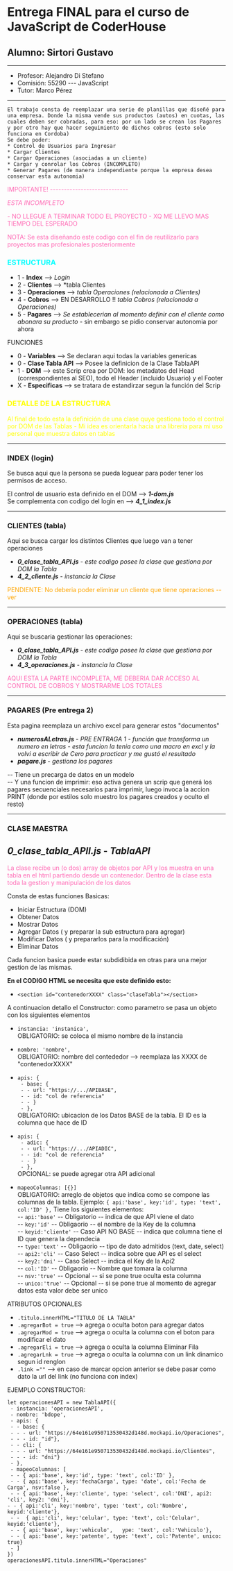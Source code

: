 # Entrega FINAL para el curso de JavaScript de CoderHouse
## Alumno: Sirtori Gustavo

---

* Profesor: Alejandro Di Stefano
* Comisión: 55290 --- JavaScript
* Tutor: Marco Pérez

---
```ssh
El trabajo consta de reemplazar una serie de planillas que diseñé para una empresa. Donde la misma vende sus productos (autos) en cuotas, las cuales deben ser cobradas, para eso: por un lado se crean los Pagares y por otro hay que hacer seguimiento de dichos cobros (esto solo funciona en Cordoba)
Se debe poder:
* Control de Usuarios para Ingresar
* Cargar Clientes
* Cargar Operaciones (asociadas a un cliente)
* Cargar y conrolar los Cobros (INCOMPLETO)
* Generar Pagares (de manera independiente porque la empresa desea conservar esta autonomia)
```
<p style="color: hotpink">IMPORTANTE! ----------------------------

<p style="color: hotpink"> <em>ESTA INCOMPLETO</em>
<p style="color: hotpink"> - NO LLEGUE A TERMINAR TODO EL PROYECTO - XQ ME LLEVO MAS TIEMPO DEL ESPERADO

<p style="color: hotpink"> NOTA: Se esta diseñando este codigo con el fin de reutilizarlo para proyectos mas profesionales posteriormente

### <p style="color: cyan"> ESTRUCTURA

- 1 - **Index** --> *Login*
- 2 - **Clientes** --> *tabla Clientes
- 3 - **Operaciones** --> *tabla Operaciones (relacionada a Clientes)*
- 4 - **Cobros** --> EN DESARROLLO !! *tabla Cobros (relacionada a Operaciones)*
- 5 - **Pagares** --> *Se establecerian al momento definir con el cliente como abonara su producto* - sin embargo se pidio conservar autonomia por ahora

FUNCIONES

- 0 - **Variables** --> Se declaran aqui todas la variables genericas
- 0 - **Clase Tabla API** --> Posee la definicion de la Clase TablaAPI
- 1 - **DOM** --> este Scrip crea por DOM: los metadatos del Head (correspondientes al SEO), todo el Header (incluido Usuario) y el Footer
- X - **Especificas** --> se tratara de estandirzar segun la función del Scrip

### <p style="color: yellow"> DETALLE DE LA ESTRUCTURA
<p style="color: yellow"> Al final de todo esta la definición de una clase quye gestiona todo el control por DOM de las Tablas - Mi idea es orientarla hacia una libreria para mi uso personal que muestra datos en tablas

---

### INDEX (login)
Se busca aqui que la persona se pueda loguear para poder tener los permisos de acceso.

El control de usuario esta definido en el DOM --> ***1-dom.js***<br>
Se complementa con codigo del login en --> ***4_1_index.js***<br> 


---

### CLIENTES (tabla)

Aqui se busca cargar los distintos Clientes que luego van a tener operaciones

* ***0_clase_tabla_API.js*** - *este codigo posee la clase que gestiona por DOM la Tabla*<br>
* ***4_2_cliente.js*** - *instancia la Clase*

<p style="color: orange">PENDIENTE: No deberia poder eliminar un cliente que tiene operaciones -- ver

---

### OPERACIONES (tabla)

Aqui se buscaria gestionar las operaciones:<br>
* ***0_clase_tabla_API.js*** - *este codigo posee la clase que gestiona por DOM la Tabla*<br>
* ***4_3_operaciones.js*** - *instancia la Clase*

<p style="color: hotpink"> AQUI ESTA LA PARTE INCOMPLETA, ME DEBERIA DAR ACCESO AL CONTROL DE COBROS Y MOSTRARME LOS TOTALES

---

### PAGARES (Pre entrega 2)

Esta pagina reemplaza un archivo excel para generar estos "documentos"

* ***numerosALetras.js*** - *PRE ENTRAGA 1 - función que transforma un numero en letras - esta funcion la tenia como una macro en excl y la volvi a escribir de Cero para practicar y me gustó el resultado*<br>
* ***pagare.js*** - *gestiona los pagares*

-- Tiene un precarga de datos en un modelo<br>
-- Y una funcion de imprimir: eso activa genera un scrip que generá los pagares secuenciales necesarios para imprimir, luego invoca la accion PRINT (donde por estilos solo muestro los pagares creados y oculto el resto)

---

### CLASE MAESTRA

## ***0_clase_tabla_APIl.js*** - *TablaAPI*

<p style="color: hotpink"> La clase recibe un (o dos) array de objetos por API y los muestra en una tabla en el html partiendo desde un contenedor. Dentro de la clase esta toda la gestion y manipulación de los datos

Consta de estas funciones Basicas:
* Iniciar Estructura (DOM)
* Obtener Datos
* Mostrar Datos
* Agregar Datos ( y preparar la sub estructura para agregar)
* Modificar Datos ( y prepararlos para la modificación)
* Eliminar Datos

Cada funcion basica puede estar subdidibida en otras para una mejor gestion de las mismas.

**En el CODIGO HTML se necesita que este definido esto:**

* `<section id="contenedorXXXX" class="claseTabla"></section>`

A continuacion detallo el Constructor: como parametro se pasa un objeto con los siguientes elementos

 * `instancia: 'instanica',`<br>
 OBLIGATORIO: se coloca el mismo nombre de la instancia

 * `nombre: 'nombre',`<br>
 OBLIGATORIO: nombre del contededor --> reemplaza las XXXX de "contenedorXXXX"

 * `apis: {`<br>
   ` - base: {`<br>
   ` - - url: "https://.../APIBASE",`<br>
   ` - - id: "col de referencia"`<br>
   ` - - }`<br>
   ` - },`<br>
  OBLIGATORIO: ubicacion de los Datos BASE de la tabla. El ID es la columna que hace de ID

 * `apis: {`<br>
   ` - adic: {`<br>
   ` - - url: "https://.../APIADIC",`<br>
   ` - - id: "col de referencia"`<br>
   ` - - }`<br>
   ` - },`<br>
  OPCIONAL: se puede agregar otra API adicional

 * `mapeoColumnas: [{}]`<br>
  OBLIGATORIO: arreglo de objetos que indica como se compone las columnas de la tabla. Ejemplo: `{ api:'base', key:'id', type: 'text', col:'ID' },`
  Tiene los siguientes elementos:<br>
  -- `api:'base'` -- Obligatorio -- indica de que API viene el dato<br>
  -- `key:'id'` -- Obligaorio -- el nombre de la Key de la columna<br>
  -- `keyid:'cliente'` -- Caso API NO BASE -- indica que columna tiene el ID que genera la dependecia<br>
  -- `type:'text'` -- Obligaorio -- tipo de dato admitidos (text, date, select)<br>
  -- `api2:'cli'` -- Caso Select -- indica sobre que API es el select<br>
  -- `key2:'dni'` -- Caso Select -- indica el Key de la Api2<br>
  -- `col:'ID'` -- Obligaorio -- Nombre que tomara la columna<br>
  -- `nsv:'true'` -- Opcional -- si se pone true oculta esta columna<br>
  -- `unico:'true'` -- Opcional -- si se pone true al momento de agregar datos esta valor debe ser unico

  ATRIBUTOS OPCIONALES
  * `.titulo.innerHTML="TITULO DE LA TABLA"`
  * `.agregarBot = true` --> agrega o oculta boton para agregar datos
  * `.agregarMod = true` --> agrega o oculta la columna con el boton para modificar el dato
  * `.agregarEli = true` --> agrega o oculta la columna Eliminar Fila
  * `.agregarLnk = true` --> agrega o oculta la columna con un link dinamico segun id renglon
  * `.link =""` --> en caso de marcar opcion anterior se debe pasar como dato la url del link (no funciona con index)

EJEMPLO CONSTRUCTOR:

`let operacionesAPI = new TablaAPI({`<br>
` - instancia: 'operacionesAPI',`<br>
` - nombre: 'bdope',`<br>
` - apis: {`<br>
` - - base: {`<br>
` - - - url: "https://64e161e950713530432d148d.mockapi.io/Operaciones",`<br>
` - - - id: "id"},`<br>
` - - cli: {`<br>
` - - - url: "https://64e161e950713530432d148d.mockapi.io/Clientes",`<br>
` - - - id: "dni"}`<br>
` - },`<br>
` - mapeoColumnas: [`<br>
` - - { api:'base', key:'id', type: 'text', col:'ID' },`<br>
` - - { api:'base', key:'fechaCarga', type: 'date', col:'Fecha de Carga', nsv:false },`<br>
` - - { api:'base', key:'cliente', type: 'select', col:'DNI', api2: 'cli', key2: 'dni'},`<br>
` - - { api:'cli', key:'nombre', type: 'text', col:'Nombre', keyid:'cliente'}, `<br>
` - -  { api:'cli', key:'celular', type: 'text', col:'Celular', keyid:'cliente'},`<br>
` - - { api:'base', key:'vehiculo',   ype: 'text', col:'Vehiculo'},`<br>
` - - { api:'base', key:'patente', type: 'text', col:'Patente', unico: true}`<br>
` - ]`<br>
`})`<br>
`operacionesAPI.titulo.innerHTML="Operaciones"`<br>